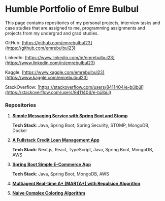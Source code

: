 # Humble Portfolio of Emre Bulbul

This page contains repositories of my personal projects, interview tasks and case studies that are assigned to me, programming assignments and projects from my undergrad and grad studies.

GitHub: [https://github.com/emrebulbul23](https://github.com/emrebulbul23)

LinkedIn: [https://www.linkedin.com/in/emrebulbul23](https://www.linkedin.com/in/emrebulbul23)

Kaggle: [https://www.kaggle.com/emrebulbul23](https://www.kaggle.com/emrebulbul23)

StackOverflow: [https://stackoverflow.com/users/8411404/e-bülbül](https://stackoverflow.com/users/8411404/e-bülbül)

### Repositories

1. [**Simple Messaging Service with Spring Boot and Stomp**](https://github.com/emrebulbul23/simple-messaging-service)

    **Tech Stack**: Java, Spring Boot, Spring Security, STOMP, MongoDB, Docker

2. [**A Fullstack Credit Loan Management App**](https://github.com/emrebulbul23/credit-manager-app-fullstack)

    **Tech Stack**: Next.js, React, TypeScript, Java, Spring Boot, MongoDB, AWS

3. [**Spring Boot Simple E-Commerce App**](https://github.com/emrebulbul23/spring-boot-simple-e-commerce)

    **Tech Stack**: Java, Spring Boot, MongoDB, AWS
    
4. [**Multiagent Real-time A\* (MARTA\*) with Repulsion Algorithm**](https://github.com/emrebulbul23/Multiagent_Real_Time_A_Star_with_Repulsion)

5. [**Naive Complex Coloring Algorithm**](https://github.com/emrebulbul23/NaiveComplexColoring)

